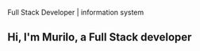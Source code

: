 Full Stack Developer | information system

## Hi, I'm Murilo, a Full Stack developer

<!--
**MuriloRocha-01/murilorocha-01** is a ✨ _special_ ✨ repository because its `README.md` (this file) appears on your GitHub profile.
